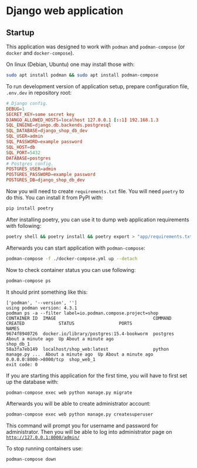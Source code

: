 # Django web application

## Startup

This application was designed to work with `podman` and `podman-compose` (or `docker`
and `docker-compose`).

On linux (Debian, Ubuntu) one may install those with:

```bash
sudo apt install podman && sudo apt install podman-compose
```

To run development version of application setup, prepare configuration file, `.env.dev`
in repository root:

```toml
# Django config.
DEBUG=1
SECRET_KEY=some secret key
DJANGO_ALLOWED_HOSTS=localhost 127.0.0.1 [::1] 192.168.1.3
SQL_ENGINE=django.db.backends.postgresql
SQL_DATABASE=django_shop_db_dev
SQL_USER=admin
SQL_PASSWORD=example password
SQL_HOST=db
SQL_PORT=5432
DATABASE=postgres
# Postgres config.
POSTGRES_USER=admin
POSTGRES_PASSWORD=example password
POSTGRES_DB=django_shop_db_dev
```

Now you will need to create `requirements.txt` file. You will need `poetry` to do this.
You can install it from PyPI with:

```bash
pip install poetry
```

After installing poetry, you can use it to dump web application requirements with
following:

```bash
poetry shell && poetry install && poetry export > "app/requirements.txt"
```

Afterwards you can start application with `podman-compose`:

```bash
podman-compose -f ./docker-compose.yml up --detach
```

Now to check container status you can use following:

```bash
podman-compose ps
```

It should print something like this:

```
['podman', '--version', '']
using podman version: 4.3.1
podman ps -a --filter label=io.podman.compose.project=shop
CONTAINER ID  IMAGE                                     COMMAND               CREATED             STATUS                 PORTS                   NAMES
9674f8940726  docker.io/library/postgres:15.4-bookworm  postgres              About a minute ago  Up About a minute ago                          shop_db_1
58a3fa7eb149  localhost/shop_web:latest                 python manage.py ...  About a minute ago  Up About a minute ago  0.0.0.0:8000->8000/tcp  shop_web_1
exit code: 0
```

If you are starting this application for the first time, you will have to first set up
the database with:

```bash
podman-compose exec web python manage.py migrate
```

Afterwards you will be able to create administrator account:

```bash
podman-compose exec web python manage.py createsuperuser
```

This command will prompt you for username and password for administrator. Then you will
be able to log into administrator page on
[`http://127.0.0.1:8000/admin/`](http://127.0.0.1:8000/admin/)

To stop running containers use:

```
podman-compose down
```
